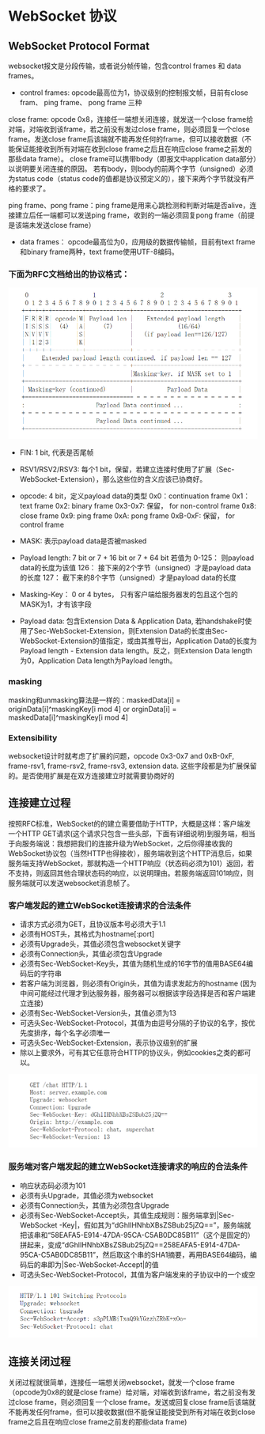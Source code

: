 # WebSocket 协议

## WebSocket Protocol Format

websocket报文是分段传输，或者说分帧传输，包含control frames 和 data frames。

- control frames: opcode最高位为1，协议级别的控制报文帧，目前有close fram、 ping frame、 pong frame 三种

close frame: opcode 0x8，连接任一端想关闭连接，就发送一个close frame给对端，对端收到该frame，若之前没有发过close frame，则必须回复一个close frame。发送close frame后该端就不能再发任何的frame，但可以接收数据（不能保证能接收到所有对端在收到close frame之后且在响应close frame之前发的那些data frame）。 close frame可以携带body（即报文中application data部分）以说明要关闭连接的原因。 若有body，则body的前两个字节（unsigned）必须为status code（status code的值都是协议预定义的），接下来两个字节就没有严格的要求了。

ping frame、pong frame：ping frame是用来心跳检测和判断对端是否alive，连接建立后任一端都可以发送ping frame，收到的一端必须回复pong frame（前提是该端未发送close frame）

- data frames：
opcode最高位为0，应用级的数据传输帧，目前有text frame和binary frame两种，text frame使用UTF-8编码。

### 下面为RFC文档给出的协议格式：
![协议格式](pic/websocket_protocol.png)

- FIN: 1 bit, 代表是否尾帧

- RSV1/RSV2/RSV3: 每个1 bit，保留，若建立连接时使用了扩展（Sec-WebSocket-Extension），那么这些位的含义应该已协商好。

- opcode: 4 bit，定义payload data的类型
0x0：continuation frame
0x1：text frame
0x2: binary frame
0x3-0x7: 保留， for non-control frame
0x8: close frame
0x9: ping frame
0xA: pong frame
0xB-0xF: 保留， for control frame

- MASK: 表示payload data是否被masked

- Payload length: 7 bit or 7 + 16 bit or 7 + 64 bit 若值为
0-125： 则payload data的长度为该值
126： 接下来的2个字节（unsigned）才是payload data的长度
127： 截下来的8个字节（unsigned）才是payload data的长度

- Masking-Key： 0 or 4 bytes， 只有客户端给服务器发的包且这个包的MASK为1，才有该字段

- Payload data: 包含Extension Data & Application Data, 若handshake时使用了Sec-WebSocket-Extension，则Extension Data的长度由Sec-WebSocket-Extension的值指定，或由其推导出，Application Data的长度为Payload length - Extension data length。反之，则Extension Data length为0，Application Data length为Payload length。

### masking

masking和unmasking算法是一样的：maskedData[i] = originData[i]^maskingKey[i mod 4] or orginData[i] = maskedData[i]^maskingKey[i mod 4]

### Extensibility

websocket设计时就考虑了扩展的问题，opcode 0x3-0x7 and 0xB-0xF, frame-rsv1, frame-rsv2, frame-rsv3, extension data. 这些字段都是为扩展保留的。是否使用扩展是在双方连接建立时就需要协商好的

## 连接建立过程

按照RFC标准，WebSocket的的建立需要借助于HTTP，大概是这样：客户端发一个HTTP GET请求(这个请求只包含一些头部，下面有详细说明)到服务端，相当于向服务端说：我想把我们的连接升级为WebSocket，之后你得接收我的WebSocket协议包（当然HTTP也得接收），服务端收到这个HTTP消息后，如果服务端支持WebSocket，那就构造一个HTTP响应（状态码必须为101）返回，若不支持，则返回其他合理状态码的响应，以说明理由。若服务端返回101响应，则服务端就可以发送websocket消息帧了。

### 客户端发起的建立WebSocket连接请求的合法条件

- 请求方式必须为GET，且协议版本号必须大于1.1
- 必须有HOST头，其格式为hostname[:port]
- 必须有Upgrade头，其值必须包含websocket关键字
- 必须有Connection头，其值必须包含Upgrade
- 必须有Sec-WebSocket-Key头，其值为随机生成的16字节的值用BASE64编码后的字符串
- 若客户端为浏览器，则必须有Origin头，其值为请求发起方的hostname (因为中间可能经过代理才到达服务器，服务器可以根据该字段选择是否和客户端建立连接)
- 必须有Sec-WebSocket-Version头，其值必须为13
- 可选头Sec-WebSocket-Protocol，其值为由逗号分隔的子协议的名字，按优先度排序，每个名字必须唯一
- 可选头Sec-WebSocket-Extension，表示协议级别的扩展
- 除以上要求外，可有其它任意符合HTTP的协议头，例如cookies之类的都可以。

![请求样例](pic/protocol_request.png)

### 服务端对客户端发起的建立WebSocket连接请求的响应的合法条件

- 响应状态码必须为101
- 必须有头Upgrade，其值必须为websocket
- 必须有Connection头，其值为必须包含Upgrade
- 必须有Sec-WebSocket-Accept头，其值生成规则：服务端拿到|Sec-WebSocket -Key|，假如其为“dGhlIHNhbXBsZSBub25jZQ==”，服务端就把该串和“58EAFA5-E914-47DA-95CA-C5AB0DC85B11”（这个是固定的）拼起来，变成“dGhlIHNhbXBsZSBub25jZQ==258EAFA5-E914-47DA-95CA-C5AB0DC85B11”，然后取这个串的SHA1摘要，再用BASE64编码，编码后的串即为|Sec-WebSocket-Accept|的值
- 可选头Sec-WebSocket-Protocol，其值为客户端发来的子协议中的一个或空

![响应样例](pic/protocol_respone.png)

## 连接关闭过程
关闭过程就很简单，连接任一端想关闭websocket，就发一个close frame（opcode为0x8的就是close frame）给对端，对端收到该frame，若之前没有发过close frame，则必须回复一个close frame。发送或回复close frame后该端就不能再发任何frame，但可以接收数据(但不能保证能接受到所有对端在收到close frame之后且在响应close frame之前发的那些data frame)